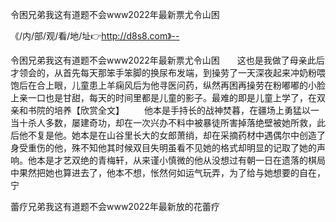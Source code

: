 令困兄弟我这有道题不会www2022年最新票尤令山困

《/内/部/观/看/地/址👉http://d8s8.com》--

令困兄弟我这有道题不会www2022年最新票尤令山困　　这也是我做了母亲此后才领会的，从首先每天那笨手笨脚的换尿布发端，到操劳了一天深夜起来冲奶粉喂饱后在合上眼，儿童患上羊痫风后为他寻医问药，纵然再困再操劳在粉嘟嘟的小脸上亲一口也是甘甜，每天的时间里都是儿童的影子。最难的即是儿童上学了，在双亲和书院的培养【欣赏全文】
　　他本是手持长的战神焚暮，在疆场上勇猛以一当十杀人多数，屡建奇功，却在一次兴办不料中被暴徒所害掉落绝壁被她所救，此后他不复是他。她本是在山谷里长大的女郎萧绡，却在采摘药材中遇偶尔中创造了身受重伤的他，殊不知他其时候双目失明虽看不见她的格式却明显的记取了她的声响。他本是才艺双绝的青梅轩，从来谨小慎微的他从没想过有朝一日在遗落的棋局中果然把她也算进去了，他本不想，怅然何如运气玩弄，为了给与她想要的自在，宁





蕾疗兄弟我这有道题不会www2022年最新放的花蕾疗
